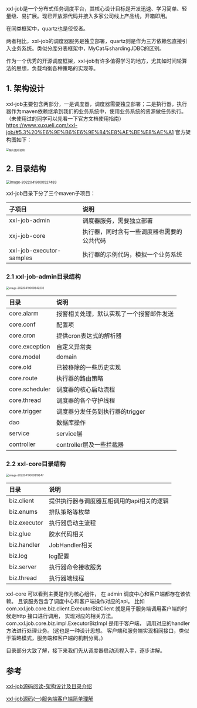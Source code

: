 xxl-job是一个分布式任务调度平台，其核心设计目标是开发迅速、学习简单、轻量级、易扩展。现已开放源代码并接入多家公司线上产品线，开箱即用。

在同类框架中，quartz也是佼佼者。

两者相比，xxl-job的调度器服务是独立部署，quartz则是作为三方依赖包直接引入业务系统。类似分库分表框架中，MyCat与shardingJDBC的区别。

作为一个优秀的开源调度框架，xxl-job有许多值得学习的地方，尤其如时间轮算法的思想，负载均衡各种策略的实现等。

## 1. 架构设计

xxl-job主要包含两部分，一是调度器，调度器需要独立部署；二是执行器，执行器作为maven依赖继承到我们的业务系统中，使用业务系统的资源做任务执行。 
（未使用过的同学可以先看一下官方文档使用指南）
https://www.xuxueli.com/xxl-job/#5.3%20%E6%9E%B6%E6%9E%84%E8%AE%BE%E8%AE%A1
官方架构图如下：

<img src="http://blog-1259650185.cosbj.myqcloud.com/img/202204/19/1650297745.png" alt="输入图片说明" style="zoom: 50%;" />

## 2. 目录结构

<img src="http://blog-1259650185.cosbj.myqcloud.com/img/202204/19/1650297927.png" alt="image-20220419000527483" style="zoom:67%;" />

xxl-job目录下分了三个maven子项目：

| 子项目                   | 说明                                       |
| :----------------------- | :----------------------------------------- |
| xxl-job-admin            | 调度器服务，需要独立部署                   |
| xxj-job-core             | 执行器，同时含有一些调度器也需要的公共代码 |
| xxl-job-executor-samples | 执行器的示例代码，模拟一个业务系统         |

### 2.1 xxl-job-admin目录结构

<img src="http://blog-1259650185.cosbj.myqcloud.com/img/202204/19/1650298002.png" alt="image-20220419000642232" style="zoom:50%;" />



| 目录           | 说明                                     |
| :------------- | :--------------------------------------- |
| core.alarm     | 报警相关处理，默认实现了一个报警邮件发送 |
| core.conf      | 配置项                                   |
| core.cron      | 提供cron表达式的解析器                   |
| core.exception | 自定义异常类                             |
| core.model     | domain                                   |
| core.old       | 已被移除的一些历史实现                   |
| core.route     | 执行器的路由策略                         |
| core.scheduler | 调度器的核心启动流程                     |
| core.thread    | 调度器的各个守护线程                     |
| core.trigger   | 调度器分发任务到执行器的trigger          |
| dao            | 数据库操作                               |
| service        | service层                                |
| controller     | controller层及一些拦截器                 |

### 2.2 xxl-core目录结构

<img src="http://blog-1259650185.cosbj.myqcloud.com/img/202204/19/1650298099.png" alt="image-20220419000819647" style="zoom:50%;" />

| 目录         | 说明                                      |
| :----------- | :---------------------------------------- |
| biz.client   | 提供执行器与调度器互相调用的api相关的逻辑 |
| biz.enums    | 排队策略等枚举                            |
| biz.executor | 执行器启动主流程                          |
| biz.glue     | 胶水代码相关                              |
| biz.handler  | JobHandler相关                            |
| biz.log      | log配置                                   |
| biz.server   | 执行器命令接收服务                        |
| biz.thread   | 执行器端线程                              |

xxl-core 可以看到主要是作为核心组件， 在 admin 调度中心和客户端都存在该依赖。 且该服务包含了调度中心和客户端操作对应的api。 比如 com.xxl.job.core.biz.client.ExecutorBizClient 就是用于服务端调用客户端的时候走http 接口进行调用， 实现对应的相关方法。 com.xxl.job.core.biz.impl.ExecutorBizImpl 是用于客户端， 调用对应的handler 方法进行处理业务。(这也是一种设计思想。 客户端和服务端实现相同接口，类似于策略模式，服务端和客户端的机制分离。)

目录部分大致了解，接下来我们先从调度器启动流程入手，逐步讲解。



## 参考

[xxl-job源码阅读-架构设计及目录介绍](https://mp.weixin.qq.com/s?__biz=MzU0MzQ1NTM4MQ==&mid=2247483686&idx=1&sn=556d4eeb7c7c2d53232540aa3d10d6f8&chksm=fb0a60dccc7de9ca925edf6adfd443abb267ba4ac6f942d6c931695cd668dede90d2bf17d723&scene=21#wechat_redirect)

[xxl-job源码(一)服务端客户端简单理解 ](https://www.cnblogs.com/qlqwjy/p/15506173.html)

